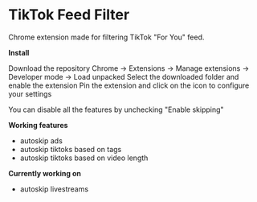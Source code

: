 # TikTok Feed Filter 

Chrome extension made for filtering TikTok "For You" feed.

**Install**

Download the repository
Chrome -> Extensions -> Manage extensions -> Developer mode -> Load unpacked
Select the downloaded folder and enable the extension
Pin the extension and click on the icon to configure your settings

You can disable all the features by unchecking "Enable skipping"

**Working features**
- autoskip ads
- autoskip tiktoks based on tags
- autoskip tiktoks based on video length

**Currently working on**
- autoskip livestreams